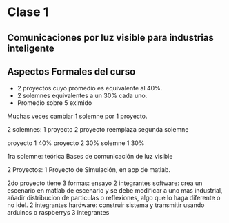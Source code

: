 # Clase 1

## Comunicaciones por luz visible para industrias inteligente

## Aspectos Formales del curso

- 2 proyectos cuyo promedio es equivalente al 40%.
- 2 solemnes equivalentes a un 30% cada uno.
- Promedio sobre 5 eximido

Muchas veces cambiar 1 solemne por 1 proyecto.

2 solemnes:
	1 proyecto
	2 proyecto reemplaza segunda solemne


proyecto 1 40%
proyecto 2 30%
solemne 1 30%

1ra solemne: teórica
Bases de comunicación de luz visible

2 Proyectos:
	 1 Proyecto de Simulación, en app de matlab.

2do proyecto tiene 3 formas:
	ensayo 2 integrantes
	software: crea un escenario en matlab de escenario y se debe modificar a uno mas industrial, añadir distribucion de particulas o reflexiones, algo que lo haga diferente o no idel. 2 integrantes
	hardware: construir sistema y transmitir usando arduinos o raspberrys 3 integrantes


